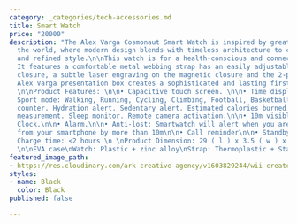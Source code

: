```yaml
---
category: _categories/tech-accessories.md
title: Smart Watch
price: "20000"
description: "The Alex Varga Cosmonaut Smart Watch is inspired by great cities of
  the world, where modern design blends with timeless architecture to create an innovative
  and refined style.\n\nThis watch is for a health-conscious and connected individual.
  It features a comfortable metal webbing strap has an easily adjustable magnetic
  closure, a subtle laser engraving on the magnetic closure and the 2-piece black
  Alex Varga presentation box creates a sophisticated and lasting first impression.
  \n\nProduct Features: \n\n• Capacitive touch screen. \n\n• Time display: 3 options\n\n•
  Sport mode: Walking, Running, Cycling, Climbing, Football, Basketball.\n\n• Step
  counter. Hydration alert. Sedentary alert. Estimated calories burned. Heart rate
  measurement. Sleep monitor. Remote camera activation.\n\n• 10m visible distance.\n\n•
  Clock.\n\n• Alarm.\n\n• Anti-lost: Smartwatch will alert when you are separated
  from your smartphone by more than 10m\n\n• Call reminder\n\n• Standby time: 15 days\n•
  Charge time: <2 hours \n \nProduct Dimension: 29 ( l ) x 3.5 ( w ) x 1 ( h ) cm
  \n\nEVA case\nWatch: Plastic + zinc alloy\nStrap: Thermoplastic + Stainless steel"
featured_image_path:
- https://res.cloudinary.com/ark-creative-agency/v1603829244/wii-create/uploads/AV-19034-01_default_tlbuqh.png
styles:
- name: Black
  color: Black
published: false

---
```

